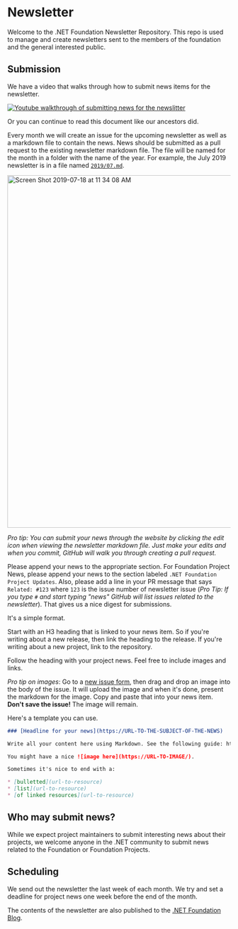 # Newsletter

Welcome to the .NET Foundation Newsletter Repository. This repo is used to manage and create newsletters sent to the members of the foundation and the general interested public.

## Submission

We have a video that walks through how to submit news items for the newsletter.

[![Youtube walkthrough of submitting news for the newslitter](https://user-images.githubusercontent.com/19977/61264038-de8be880-a73f-11e9-9980-843a2d67a27d.png)](https://www.youtube.com/watch?v=QkrpumELLko&feature=youtu.be)

Or you can continue to read this document like our ancestors did.

Every month we will create an issue for the upcoming newsletter as well as a markdown file to contain the news. News should be submitted as a pull request to the existing newsletter markdown file. The file will be named for the month in a folder with the name of the year. For example, the July 2019 newsletter is in a file named [`2019/07.md`](2019/07.md).

<img width="796" alt="Screen Shot 2019-07-18 at 11 34 08 AM" src="https://user-images.githubusercontent.com/19977/61482800-503a8100-a950-11e9-9013-67dddc0cd832.png">

_Pro tip: You can submit your news through the website by clicking the edit icon when viewing the newsletter markdown file. Just make your edits and when you commit, GitHub will walk you through creating a pull request._

Please append your news to the appropriate section. For Foundation Project News, please append your news to the section labeled `.NET Foundation Project Updates`. Also, please add a line in your PR message that says `Related: #123` where `123` is the issue number of newsletter issue (_Pro Tip: If you type `#` and start typing "news" GitHub will list issues related to the newsletter_). That gives us a nice digest for submissions.

It's a simple format.

Start with an H3 heading that is linked to your news item. So if you're writing about a new release, then link the heading to the release. If you're writing about a new project, link to the repository.

Follow the heading with your project news. Feel free to include images and links.

_Pro tip on images_: Go to a [new issue form](https://github.com/dotnet-foundation/newsletter/issues/new), then drag and drop an image into the body of the issue. It will upload the image and when it's done, present the markdown for the image. Copy and paste that into your news item. __Don't save the issue!__ The image will remain.

Here's a template you can use.

```md
### [Headline for your news](https://URL-TO-THE-SUBJECT-OF-THE-NEWS)

Write all your content here using Markdown. See the following guide: https://help.github.com/en/articles/basic-writing-and-formatting-syntax

You might have a nice ![image here](https://URL-TO-IMAGE/).

Sometimes it's nice to end with a:

* [bulletted](url-to-resource)
* [list](url-to-resource)
* [of linked resources](url-to-resource)
```

## Who may submit news?

While we expect project maintainers to submit interesting news about their projects, we welcome anyone in the .NET community to submit news related to the Foundation or Foundation Projects.

## Scheduling

We send out the newsletter the last week of each month. We try and set a deadline for project news one week before the end of the month.

The contents of the newsletter are also published to the [.NET Foundation Blog](https://dotnetfoundation.org/blog).
